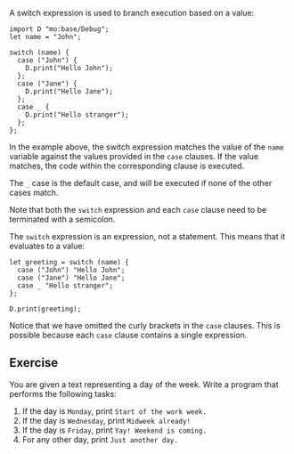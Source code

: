 A switch expression is used to branch execution based on a value:

```motoko
import D "mo:base/Debug";
let name = "John";

switch (name) {
  case ("John") {
    D.print("Hello John");
  };
  case ("Jane") {
    D.print("Hello Jane");
  };
  case _ {
    D.print("Hello stranger");
  };
};
```

In the example above, the switch expression matches the value of the `name` variable against the
values provided in the `case` clauses. If the value matches, the code within the corresponding
clause is executed.

The `_` case is the default case, and will be executed if none of the other cases match.

Note that both the `switch` expression and each `case` clause need to be terminated with a semicolon.

The `switch` expression is an expression, not a statement. This means that it evaluates to a value:

```motoko
let greeting = switch (name) {
  case ("John") "Hello John";
  case ("Jane") "Hello Jane";
  case _ "Hello stranger";
};

D.print(greeting);
```

Notice that we have omitted the curly brackets in the `case` clauses. This is possible because each
`case` clause contains a single expression.

## Exercise

You are given a text representing a day of the week. Write a program that performs the following tasks:

1. If the day is `Monday`, print `Start of the work week.`
2. If the day is `Wednesday`, print `Midweek already!`
3. If the day is `Friday`, print `Yay! Weekend is coming.`
4. For any other day, print `Just another day.`
